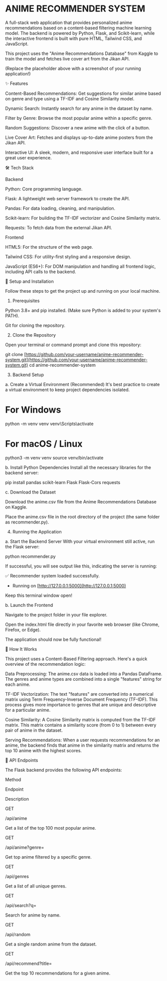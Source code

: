 # ANIME RECOMMENDER SYSTEM
A full-stack web application that provides personalized anime recommendations based on a content-based filtering machine learning model. The backend is powered by Python, Flask, and Scikit-learn, while the interactive frontend is built with pure HTML, Tailwind CSS, and JavaScript.

This project uses the "Anime Recommendations Database" from Kaggle to train the model and fetches live cover art from the Jikan API.

(Replace the placeholder above with a screenshot of your running application!)

✨ Features

Content-Based Recommendations: Get suggestions for similar anime based on genre and type using a TF-IDF and Cosine Similarity model.

Dynamic Search: Instantly search for any anime in the dataset by name.

Filter by Genre: Browse the most popular anime within a specific genre.

Random Suggestions: Discover a new anime with the click of a button.

Live Cover Art: Fetches and displays up-to-date anime posters from the Jikan API.

Interactive UI: A sleek, modern, and responsive user interface built for a great user experience.

🛠️ Tech Stack

Backend

Python: Core programming language.

Flask: A lightweight web server framework to create the API.

Pandas: For data loading, cleaning, and manipulation.

Scikit-learn: For building the TF-IDF vectorizer and Cosine Similarity matrix.

Requests: To fetch data from the external Jikan API.

Frontend

HTML5: For the structure of the web page.

Tailwind CSS: For utility-first styling and a responsive design.

JavaScript (ES6+): For DOM manipulation and handling all frontend logic, including API calls to the backend.

🚀 Setup and Installation

Follow these steps to get the project up and running on your local machine.

1. Prerequisites

Python 3.8+ and pip installed. (Make sure Python is added to your system's PATH).

Git for cloning the repository.

2. Clone the Repository

Open your terminal or command prompt and clone this repository:

git clone [https://github.com/your-username/anime-recommender-system.git](https://github.com/your-username/anime-recommender-system.git)
cd anime-recommender-system


3. Backend Setup

a. Create a Virtual Environment (Recommended)
It's best practice to create a virtual environment to keep project dependencies isolated.

# For Windows
python -m venv venv
venv\Scripts\activate

# For macOS / Linux
python3 -m venv venv
source venv/bin/activate


b. Install Python Dependencies
Install all the necessary libraries for the backend server:

pip install pandas scikit-learn Flask Flask-Cors requests


c. Download the Dataset

Download the anime.csv file from the Anime Recommendations Database on Kaggle.

Place the anime.csv file in the root directory of the project (the same folder as recommender.py).

4. Running the Application

a. Start the Backend Server
With your virtual environment still active, run the Flask server:

python recommender.py


If successful, you will see output like this, indicating the server is running:

✅ Recommender system loaded successfully.
 * Running on [http://127.0.0.1:5000](http://127.0.0.1:5000)


Keep this terminal window open!

b. Launch the Frontend

Navigate to the project folder in your file explorer.

Open the index.html file directly in your favorite web browser (like Chrome, Firefox, or Edge).

The application should now be fully functional!

🔬 How It Works

This project uses a Content-Based Filtering approach. Here's a quick overview of the recommendation logic:

Data Preprocessing: The anime.csv data is loaded into a Pandas DataFrame. The genres and anime types are combined into a single "features" string for each anime.

TF-IDF Vectorization: The text "features" are converted into a numerical matrix using Term Frequency-Inverse Document Frequency (TF-IDF). This process gives more importance to genres that are unique and descriptive for a particular anime.

Cosine Similarity: A Cosine Similarity matrix is computed from the TF-IDF matrix. This matrix contains a similarity score (from 0 to 1) between every pair of anime in the dataset.

Serving Recommendations: When a user requests recommendations for an anime, the backend finds that anime in the similarity matrix and returns the top 10 anime with the highest scores.

📝 API Endpoints

The Flask backend provides the following API endpoints:

Method

Endpoint

Description

GET

/api/anime

Get a list of the top 100 most popular anime.

GET

/api/anime?genre=<g>

Get top anime filtered by a specific genre.

GET

/api/genres

Get a list of all unique genres.

GET

/api/search?q=<query>

Search for anime by name.

GET

/api/random

Get a single random anime from the dataset.

GET

/api/recommend?title=<t>

Get the top 10 recommendations for a given anime.
